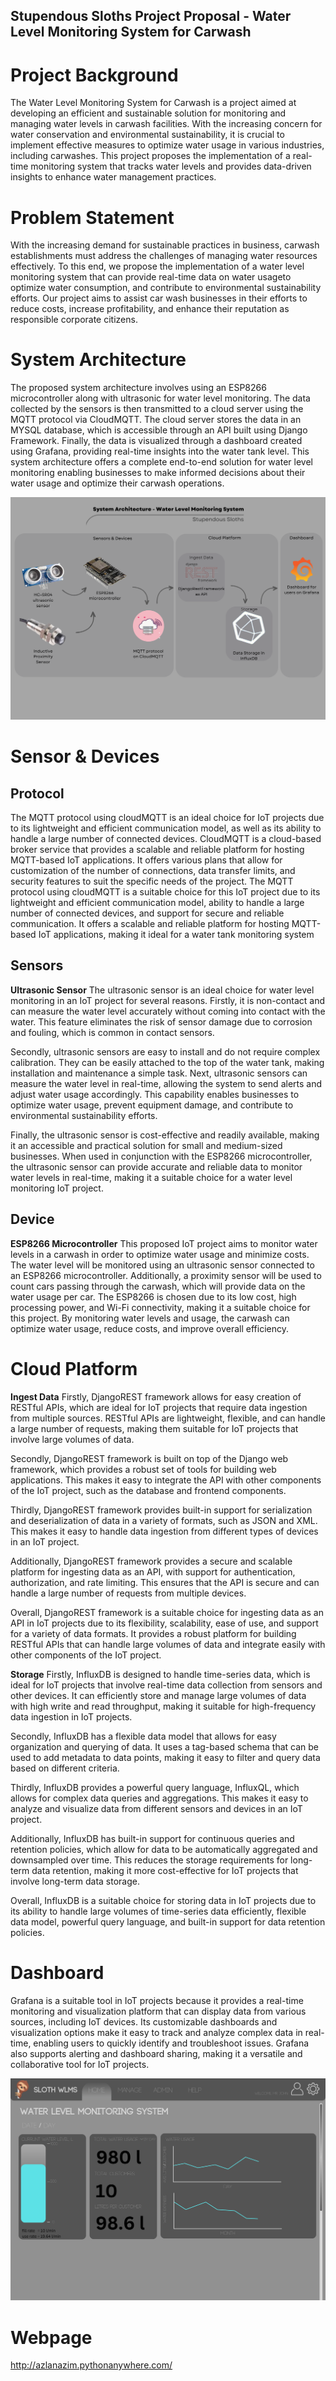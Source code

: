 ## Stupendous Sloths Project Proposal - Water Level Monitoring System for Carwash

# Project Background 

The Water Level Monitoring System for Carwash is a project aimed at developing an efficient and sustainable solution for monitoring and managing water levels in carwash facilities. With the increasing concern for water conservation and environmental sustainability, it is crucial to implement effective measures to optimize water usage in various industries, including carwashes. This project proposes the implementation of a real-time monitoring system that tracks water levels and provides data-driven insights to enhance water management practices.

# Problem Statement

With the increasing demand for sustainable practices in business, carwash establishments must address the challenges of managing water resources effectively. To this end, we propose the implementation of a water level monitoring system that can provide real-time data on water usageto optimize water consumption, and contribute to environmental sustainability efforts. Our project aims to assist car wash businesses in their efforts to reduce costs, increase profitability, and enhance their reputation as responsible corporate citizens.


# System Architecture

The proposed system architecture involves using an ESP8266 microcontroller along with ultrasonic for water level monitoring. The data collected by the sensors is then transmitted to a cloud server using the MQTT protocol via CloudMQTT. The cloud server stores the data in an MYSQL database, which is accessible through an API built using Django Framework. Finally, the data is visualized through a dashboard created using Grafana, providing real-time insights into the water tank level. This system architecture offers a complete end-to-end solution for water level monitoring enabling businesses to make informed decisions about their water usage and optimize their carwash operations.

![Alt text](https://github.com/azlanazim/g2proposal/blob/main/Images/Software%20Engineering%20Project%20System%20Architecture.png)

# Sensor & Devices

## Protocol
The MQTT protocol using cloudMQTT is an ideal choice for IoT projects due to its lightweight and efficient communication model, as well as its ability to handle a large number of connected devices. CloudMQTT is a cloud-based broker service that provides a scalable and reliable platform for hosting MQTT-based IoT applications. It offers various plans that allow for customization of the number of connections, data transfer limits, and security features to suit the specific needs of the project. The MQTT protocol using cloudMQTT is a suitable choice for this IoT project due to its lightweight and efficient communication model, ability to handle a large number of connected devices, and support for secure and reliable communication. It offers a scalable and reliable platform for hosting MQTT-based IoT applications, making it ideal for a water tank monitoring system

## Sensors

**Ultrasonic Sensor**
The ultrasonic sensor is an ideal choice for water level monitoring in an IoT project for several reasons. Firstly, it is non-contact and can measure the water level accurately without coming into contact with the water. This feature eliminates the risk of sensor damage due to corrosion and fouling, which is common in contact sensors.

Secondly, ultrasonic sensors are easy to install and do not require complex calibration. They can be easily attached to the top of the water tank, making installation and maintenance a simple task. Next, ultrasonic sensors can measure the water level in real-time, allowing the system to send alerts and adjust water usage accordingly. This capability enables businesses to optimize water usage, prevent equipment damage, and contribute to environmental sustainability efforts.

Finally, the ultrasonic sensor is cost-effective and readily available, making it an accessible and practical solution for small and medium-sized businesses. When used in conjunction with the ESP8266 microcontroller, the ultrasonic sensor can provide accurate and reliable data to monitor water levels in real-time, making it a suitable choice for a water level monitoring IoT project.



## Device

**ESP8266 Microcontroller**
This proposed IoT project aims to monitor water levels in a carwash in order to optimize water usage and minimize costs. The water level will be monitored using an ultrasonic sensor connected to an ESP8266 microcontroller. Additionally, a proximity sensor will be used to count cars passing through the carwash, which will provide data on the water usage per car. The ESP8266 is chosen due to its low cost, high processing power, and Wi-Fi connectivity, making it a suitable choice for this project. By monitoring water levels and usage, the carwash can optimize water usage, reduce costs, and improve overall efficiency.

# Cloud Platform

**Ingest Data**
Firstly, DjangoREST framework allows for easy creation of RESTful APIs, which are ideal for IoT projects that require data ingestion from multiple sources. RESTful APIs are lightweight, flexible, and can handle a large number of requests, making them suitable for IoT projects that involve large volumes of data.

Secondly, DjangoREST framework is built on top of the Django web framework, which provides a robust set of tools for building web applications. This makes it easy to integrate the API with other components of the IoT project, such as the database and frontend components.

Thirdly, DjangoREST framework provides built-in support for serialization and deserialization of data in a variety of formats, such as JSON and XML. This makes it easy to handle data ingestion from different types of devices in an IoT project.

Additionally, DjangoREST framework provides a secure and scalable platform for ingesting data as an API, with support for authentication, authorization, and rate limiting. This ensures that the API is secure and can handle a large number of requests from multiple devices.

Overall, DjangoREST framework is a suitable choice for ingesting data as an API in IoT projects due to its flexibility, scalability, ease of use, and support for a variety of data formats. It provides a robust platform for building RESTful APIs that can handle large volumes of data and integrate easily with other components of the IoT project.

**Storage**
Firstly, InfluxDB is designed to handle time-series data, which is ideal for IoT projects that involve real-time data collection from sensors and other devices. It can efficiently store and manage large volumes of data with high write and read throughput, making it suitable for high-frequency data ingestion in IoT projects.

Secondly, InfluxDB has a flexible data model that allows for easy organization and querying of data. It uses a tag-based schema that can be used to add metadata to data points, making it easy to filter and query data based on different criteria.

Thirdly, InfluxDB provides a powerful query language, InfluxQL, which allows for complex data queries and aggregations. This makes it easy to analyze and visualize data from different sensors and devices in an IoT project.

Additionally, InfluxDB has built-in support for continuous queries and retention policies, which allow for data to be automatically aggregated and downsampled over time. This reduces the storage requirements for long-term data retention, making it more cost-effective for IoT projects that involve long-term data storage.

Overall, InfluxDB is a suitable choice for storing data in IoT projects due to its ability to handle large volumes of time-series data efficiently, flexible data model, powerful query language, and built-in support for data retention policies.


# Dashboard

Grafana is a suitable tool in IoT projects because it provides a real-time monitoring and visualization platform that can display data from various sources, including IoT devices. Its customizable dashboards and visualization options make it easy to track and analyze complex data in real-time, enabling users to quickly identify and troubleshoot issues. Grafana also supports alerting and dashboard sharing, making it a versatile and collaborative tool for IoT projects.


![Alt text](https://github.com/azlanazim/g2proposal/blob/main/Images/Dashboard%20Draft%20G2%20SE.png)

# Webpage

http://azlanazim.pythonanywhere.com/



